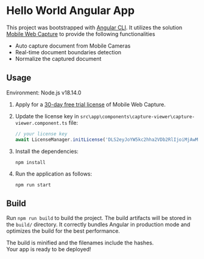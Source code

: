 # Hello World Angular App

This project was bootstrapped with [Angular CLI](https://github.com/angular/angular-cli). It utilizes the solution [Mobile Web Capture](https://www.dynamsoft.com/use-cases/mobile-web-capture-sdk/?utm_content=nav-solutions) to provide the following functionalities

- Auto capture document from Mobile Cameras
- Real-time document boundaries detection
- Normalize the captured document

## Usage

Environment: Node.js v18.14.0

1. Apply for a [30-day free trial license](https://www.dynamsoft.com/customer/license/trialLicense?product=mwc) of Mobile Web Capture.

2. Update the license key in `src\app\components\capture-viewer\capture-viewer.component.ts` file:

   ```javascript
   // your license key
   await LicenseManager.initLicense('DLS2eyJoYW5kc2hha2VDb2RlIjoiMjAwMDAxLTEwMjQ5NjE5NyJ9', true); 
   ```

3. Install the dependencies:

   ```
   npm install
   ```

4. Run the application as follows:

   ```
   npm run start
   ```

## Build

Run `npm run build` to build the project. The build artifacts will be stored in the `build/` directory. 
It correctly bundles Angular in production mode and optimizes the build for the best performance.

The build is minified and the filenames include the hashes.<br />
Your app is ready to be deployed!


